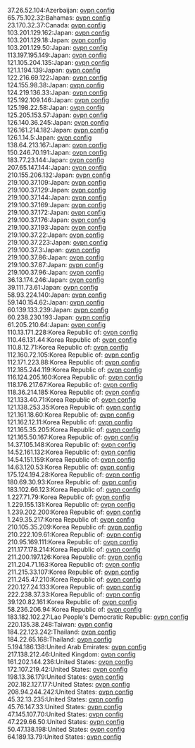 37.26.52.104:Azerbaijan: [ovpn config](vpn/37_26_52_104.ovpn)  
65.75.102.32:Bahamas: [ovpn config](vpn/65_75_102_32.ovpn)  
23.170.32.37:Canada: [ovpn config](vpn/23_170_32_37.ovpn)  
103.201.129.162:Japan: [ovpn config](vpn/103_201_129_162.ovpn)  
103.201.129.18:Japan: [ovpn config](vpn/103_201_129_18.ovpn)  
103.201.129.50:Japan: [ovpn config](vpn/103_201_129_50.ovpn)  
113.197.195.149:Japan: [ovpn config](vpn/113_197_195_149.ovpn)  
121.105.204.135:Japan: [ovpn config](vpn/121_105_204_135.ovpn)  
121.1.194.139:Japan: [ovpn config](vpn/121_1_194_139.ovpn)  
122.216.69.122:Japan: [ovpn config](vpn/122_216_69_122.ovpn)  
124.155.98.38:Japan: [ovpn config](vpn/124_155_98_38.ovpn)  
124.219.136.33:Japan: [ovpn config](vpn/124_219_136_33.ovpn)  
125.192.109.146:Japan: [ovpn config](vpn/125_192_109_146.ovpn)  
125.198.22.58:Japan: [ovpn config](vpn/125_198_22_58.ovpn)  
125.205.153.57:Japan: [ovpn config](vpn/125_205_153_57.ovpn)  
126.140.36.245:Japan: [ovpn config](vpn/126_140_36_245.ovpn)  
126.161.214.182:Japan: [ovpn config](vpn/126_161_214_182.ovpn)  
126.1.14.5:Japan: [ovpn config](vpn/126_1_14_5.ovpn)  
138.64.213.167:Japan: [ovpn config](vpn/138_64_213_167.ovpn)  
150.246.70.191:Japan: [ovpn config](vpn/150_246_70_191.ovpn)  
183.77.23.144:Japan: [ovpn config](vpn/183_77_23_144.ovpn)  
207.65.147.144:Japan: [ovpn config](vpn/207_65_147_144.ovpn)  
210.155.206.132:Japan: [ovpn config](vpn/210_155_206_132.ovpn)  
219.100.37.109:Japan: [ovpn config](vpn/219_100_37_109.ovpn)  
219.100.37.129:Japan: [ovpn config](vpn/219_100_37_129.ovpn)  
219.100.37.144:Japan: [ovpn config](vpn/219_100_37_144.ovpn)  
219.100.37.169:Japan: [ovpn config](vpn/219_100_37_169.ovpn)  
219.100.37.172:Japan: [ovpn config](vpn/219_100_37_172.ovpn)  
219.100.37.176:Japan: [ovpn config](vpn/219_100_37_176.ovpn)  
219.100.37.193:Japan: [ovpn config](vpn/219_100_37_193.ovpn)  
219.100.37.22:Japan: [ovpn config](vpn/219_100_37_22.ovpn)  
219.100.37.223:Japan: [ovpn config](vpn/219_100_37_223.ovpn)  
219.100.37.3:Japan: [ovpn config](vpn/219_100_37_3.ovpn)  
219.100.37.86:Japan: [ovpn config](vpn/219_100_37_86.ovpn)  
219.100.37.87:Japan: [ovpn config](vpn/219_100_37_87.ovpn)  
219.100.37.96:Japan: [ovpn config](vpn/219_100_37_96.ovpn)  
36.13.174.246:Japan: [ovpn config](vpn/36_13_174_246.ovpn)  
39.111.73.61:Japan: [ovpn config](vpn/39_111_73_61.ovpn)  
58.93.224.140:Japan: [ovpn config](vpn/58_93_224_140.ovpn)  
59.140.154.62:Japan: [ovpn config](vpn/59_140_154_62.ovpn)  
60.139.133.239:Japan: [ovpn config](vpn/60_139_133_239.ovpn)  
60.238.230.193:Japan: [ovpn config](vpn/60_238_230_193.ovpn)  
61.205.210.64:Japan: [ovpn config](vpn/61_205_210_64.ovpn)  
110.13.171.228:Korea Republic of: [ovpn config](vpn/110_13_171_228.ovpn)  
110.46.131.44:Korea Republic of: [ovpn config](vpn/110_46_131_44.ovpn)  
110.8.12.71:Korea Republic of: [ovpn config](vpn/110_8_12_71.ovpn)  
112.160.72.105:Korea Republic of: [ovpn config](vpn/112_160_72_105.ovpn)  
112.171.223.88:Korea Republic of: [ovpn config](vpn/112_171_223_88.ovpn)  
112.185.244.119:Korea Republic of: [ovpn config](vpn/112_185_244_119.ovpn)  
116.124.205.160:Korea Republic of: [ovpn config](vpn/116_124_205_160.ovpn)  
118.176.217.67:Korea Republic of: [ovpn config](vpn/118_176_217_67.ovpn)  
118.36.214.185:Korea Republic of: [ovpn config](vpn/118_36_214_185.ovpn)  
121.133.40.71:Korea Republic of: [ovpn config](vpn/121_133_40_71.ovpn)  
121.138.253.35:Korea Republic of: [ovpn config](vpn/121_138_253_35.ovpn)  
121.161.18.60:Korea Republic of: [ovpn config](vpn/121_161_18_60.ovpn)  
121.162.12.11:Korea Republic of: [ovpn config](vpn/121_162_12_11.ovpn)  
121.165.35.205:Korea Republic of: [ovpn config](vpn/121_165_35_205.ovpn)  
121.165.50.167:Korea Republic of: [ovpn config](vpn/121_165_50_167.ovpn)  
14.37.105.148:Korea Republic of: [ovpn config](vpn/14_37_105_148.ovpn)  
14.52.161.132:Korea Republic of: [ovpn config](vpn/14_52_161_132.ovpn)  
14.54.151.159:Korea Republic of: [ovpn config](vpn/14_54_151_159.ovpn)  
14.63.120.53:Korea Republic of: [ovpn config](vpn/14_63_120_53.ovpn)  
175.124.194.28:Korea Republic of: [ovpn config](vpn/175_124_194_28.ovpn)  
180.69.30.93:Korea Republic of: [ovpn config](vpn/180_69_30_93.ovpn)  
183.102.66.123:Korea Republic of: [ovpn config](vpn/183_102_66_123.ovpn)  
1.227.71.79:Korea Republic of: [ovpn config](vpn/1_227_71_79.ovpn)  
1.229.155.131:Korea Republic of: [ovpn config](vpn/1_229_155_131.ovpn)  
1.239.202.200:Korea Republic of: [ovpn config](vpn/1_239_202_200.ovpn)  
1.249.35.217:Korea Republic of: [ovpn config](vpn/1_249_35_217.ovpn)  
210.105.35.209:Korea Republic of: [ovpn config](vpn/210_105_35_209.ovpn)  
210.222.109.61:Korea Republic of: [ovpn config](vpn/210_222_109_61.ovpn)  
210.95.169.111:Korea Republic of: [ovpn config](vpn/210_95_169_111.ovpn)  
211.177.178.214:Korea Republic of: [ovpn config](vpn/211_177_178_214.ovpn)  
211.200.197.126:Korea Republic of: [ovpn config](vpn/211_200_197_126.ovpn)  
211.204.71.163:Korea Republic of: [ovpn config](vpn/211_204_71_163.ovpn)  
211.215.33.107:Korea Republic of: [ovpn config](vpn/211_215_33_107.ovpn)  
211.245.47.210:Korea Republic of: [ovpn config](vpn/211_245_47_210.ovpn)  
220.127.24.133:Korea Republic of: [ovpn config](vpn/220_127_24_133.ovpn)  
222.238.37.33:Korea Republic of: [ovpn config](vpn/222_238_37_33.ovpn)  
39.120.82.161:Korea Republic of: [ovpn config](vpn/39_120_82_161.ovpn)  
58.236.206.94:Korea Republic of: [ovpn config](vpn/58_236_206_94.ovpn)  
183.182.102.27:Lao People's Democratic Republic: [ovpn config](vpn/183_182_102_27.ovpn)  
220.135.38.248:Taiwan: [ovpn config](vpn/220_135_38_248.ovpn)  
184.22.123.242:Thailand: [ovpn config](vpn/184_22_123_242.ovpn)  
184.22.65.168:Thailand: [ovpn config](vpn/184_22_65_168.ovpn)  
5.194.186.138:United Arab Emirates: [ovpn config](vpn/5_194_186_138.ovpn)  
217.138.212.46:United Kingdom: [ovpn config](vpn/217_138_212_46.ovpn)  
161.202.144.236:United States: [ovpn config](vpn/161_202_144_236.ovpn)  
172.107.219.42:United States: [ovpn config](vpn/172_107_219_42.ovpn)  
198.13.36.179:United States: [ovpn config](vpn/198_13_36_179.ovpn)  
202.182.127.177:United States: [ovpn config](vpn/202_182_127_177.ovpn)  
208.94.244.242:United States: [ovpn config](vpn/208_94_244_242.ovpn)  
45.32.13.235:United States: [ovpn config](vpn/45_32_13_235.ovpn)  
45.76.147.33:United States: [ovpn config](vpn/45_76_147_33.ovpn)  
47.145.107.70:United States: [ovpn config](vpn/47_145_107_70.ovpn)  
47.229.66.50:United States: [ovpn config](vpn/47_229_66_50.ovpn)  
50.47.138.198:United States: [ovpn config](vpn/50_47_138_198.ovpn)  
64.189.13.79:United States: [ovpn config](vpn/64_189_13_79.ovpn)  
